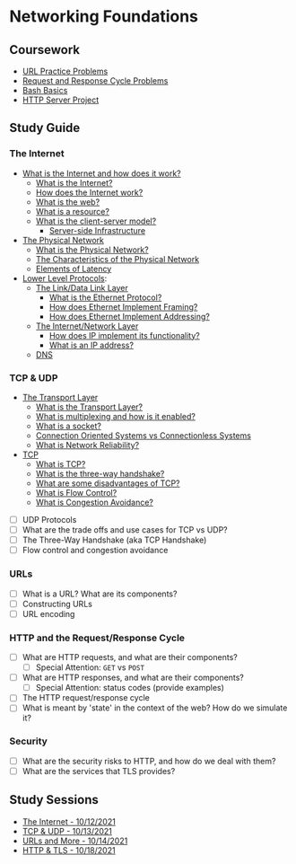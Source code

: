 # Networking Foundations

## Coursework

- [URL Practice Problems](./coursework/url_practice_problems.md)
- [Request and Response Cycle Problems](./coursework/req_res_problems.md)
- [Bash Basics](./coursework/bash_basics/)
- [HTTP Server Project](./coursework/www)

## Study Guide

### The Internet

- [What is the Internet and how does it work?](./study_guide/the_internet.md)
  - [What is the Internet?](./study_guide/the_internet.md#what-is-the-internet?)
  - [How does the Internet work?](./study_guide/the_internet.md#how-does-the-internet-work?)
  - [What is the web?](./study_guide/the_internet.md#what-is-the-web?)
  - [What is a resource?](./study_guide/the_internet.md#what-is-a-resource?)
  - [What is the client-server model?](./study_guide/the_internet.md#what-is-the-client-server-model?)
    - [Server-side Infrastructure](./study_guide/the_internet.md#server-side-infrastructure)
- [The Physical Network](./study_guide/physical_network.md)
  - [What is the Physical Network?](./study_guide/physical_network.md#what-is-the-physical-network?)
  - [The Characteristics of the Physical Network](./study_guide/physical_network.md#what-are-the-characteristics-of-the-physical-network?)
  - [Elements of Latency](./study_guide/physical_network.md#the-elements-of-latency)
- [Lower Level Protocols](./study_guide/lower_level_protocols.md):
  - [The Link/Data Link Layer](./study_guide/lower_level_protocols.md#the-link/data-link-layer)
    - [What is the Ethernet Protocol?](./study_guide/lower_level_protocols.md#what-is-the-ethernet-protocol?)
    - [How does Ethernet Implement Framing?](./study_guide/lower_level_protocols.md#how-does-ethernet-implement-framing?)
    - [How does Ethernet Implement Addressing?](./study_guide/lower_level_protocols.md#how-does-ethernet-implement-addressing?)
  - [The Internet/Network Layer](./study_guide/lower_level_protocols.md#the-internet/network-layer)
    - [How does IP implement its functionality?](./study_guide/lower_level_protocols.md#how-does-IP-implement-its-functionality?)
    - [What is an IP address?](./study_guide/lower_level_protocols.md#what-is-an-ip-address?)
  - [DNS](./study_guide/lower_level_protocols.md#dns)

### TCP & UDP

- [The Transport Layer](./study_guide/tcp_udp.md#the-transport-layer)
  - [What is the Transport Layer?](./study_guide/tcp_udp.md#what-is-the-transport-layer)
  - [What is multiplexing and how is it enabled?](./study_guide/tcp_udp.md#what-is-multiplexing-and-how-is-it-enabled?)
  - [What is a socket?](./study_guide/tcp_udp.md#what-is-a-socket?)
  - [Connection Oriented Systems vs Connectionless Systems](./study_guide/tcp_udp.md#connection-oriented-system-vs-connectionless-system)
  - [What is Network Reliability?](./study_guide/tcp_udp.md#what-is-network-reliabilty?)
- [TCP](./study_guide/tcp_udp.md#tcp)
  - [What is TCP?](./study_guide/tcp_udp.md#what-is-tcp?)
  - [What is the three-way handshake?](./study_guide/tcp_udp.md#tcp-handshake)
  - [What are some disadvantages of TCP?](./study_guide/tcp_udp.md#tcp-disadvantages)
  - [What is Flow Control?](./study_guide/tcp_udp.md#flow-control)
  - [What is Congestion Avoidance?](./study_guide/tcp_udp.md#congestion-avoidance)

- [ ] UDP Protocols
- [ ] What are the trade offs and use cases for TCP vs UDP?
- [ ] The Three-Way Handshake (aka TCP Handshake)
- [ ] Flow control and congestion avoidance

### URLs

- [ ] What is a URL? What are its components?
- [ ] Constructing URLs
- [ ] URL encoding

### HTTP and the Request/Response Cycle

- [ ] What are HTTP requests, and what are their components?
  - [ ] Special Attention: `GET` vs `POST`
- [ ] What are HTTP responses, and what are their components?
  - [ ] Special Attention: status codes (provide examples)
- [ ] The HTTP request/response cycle
- [ ] What is meant by 'state' in the context of the web? How do we simulate it?

### Security

- [ ] What are the security risks to HTTP, and how do we deal with them?
- [ ] What are the services that TLS provides?

## Study Sessions

- [The Internet - 10/12/2021](./study_sessions/10_12_2021.md)
- [TCP & UDP - 10/13/2021](./study_sessions/10_13_21.md)
- [URLs and More - 10/14/2021](./study_sessions/10_14_21.md)
- [HTTP & TLS - 10/18/2021](./study_sessions/10_18_221.md)
